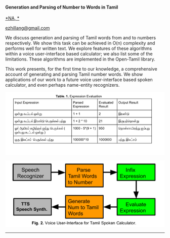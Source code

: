#### Generation and Parsing of Number to Words in Tamil

[*NA, *](./authors)

ezhillang@gmail.com

We discuss generation and parsing of Tamil words from and to numbers respectively. We show this task can be achieved in O(n) complexity and performs well for written text. We explore features of these algorithms within a voice user-interface based calculator; we also list some of the limitations. These algorithms are implemented in the Open-Tamil library.

This work presents, for the first time to our knowledge, a comprehensive account of generating and parsing Tamil number words. We show applications of our work to a future voice user-interface based spoken calculator, and even perhaps name-entity recognizers.

![Attachment](attachments/84-1.png)

![Attachment](attachments/84-2.png)

---

